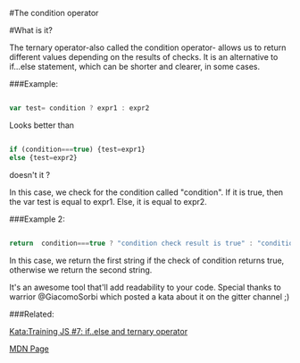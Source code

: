 #The condition operator

#What is it?

The ternary operator-also called the condition operator- allows us to return different values depending on the results of checks.
It is an alternative to if...else statement, which can be shorter and clearer, in some cases.

###Example:
```javascript

var test= condition ? expr1 : expr2 


```

Looks better than    

```javascript

if (condition===true) {test=expr1} 
else {test=expr2}

```

doesn't it ? 

In this case, we check for the condition called "condition". If it is true, then the var test is equal to expr1. Else, it is equal to expr2.

###Example 2:

```javascript

return  condition===true ? "condition check result is true" : "condition check result is false" 


```

In this case, we return the first string if the check of condition returns true, otherwise we return the second string. 
       
       
It's an awesome tool that'll add readability to your code. Special thanks to warrior @GiacomoSorbi which posted a kata about it on the gitter channel ;)

###Related:

[Kata:Training JS #7: if..else and ternary operator](http://www.codewars.com/kata/57202aefe8d6c514300001fd)   

[MDN Page](https://developer.mozilla.org/en-US/docs/Web/JavaScript/Reference/Operators/Conditional_Operator)
